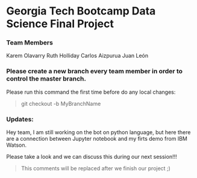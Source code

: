 # Georgia Tech Bootcamp Data Science Final Project

### Team Members
Karem Olavarry
Ruth Holliday
Carlos Aizpurua
Juan León

### Please create a new branch every team member in order to control the master branch.

Please run this command the first time before do any local changes:

> git checkout -b MyBranchName

### Updates:

Hey team, I am still working on the bot on python language, but here there are a connection between Jupyter notebook and my firts demo from IBM Watson.

Please take a look and we can discuss this during our next session!!!

> This comments will be replaced after we finish our project ;)
